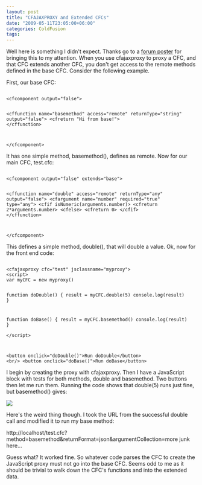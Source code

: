```yaml
---
layout: post
title: "CFAJAXPROXY and Extended CFCs"
date: "2009-05-11T23:05:00+06:00"
categories: ColdFusion 
tags: 
---
```


Well here is something I didn't expect. Thanks go to a <a href="http://www.raymondcamden.com/forums/messages.cfm?threadid=2E564431-D8BE-C2ED-80870BBF594376E6&#top">forum poster</a> for bringing this to my attention. When you use cfajaxproxy to proxy a CFC, and that CFC extends another CFC, you don't get access to the remote methods defined in the base CFC. Consider the following example.
<!--more-->
First, our base CFC:

<code>
&lt;cfcomponent output="false"&gt;

&lt;cffunction name="basemethod" access="remote" returnType="string" output="false"&gt;
	&lt;cfreturn "Hi from base!"&gt;
&lt;/cffunction&gt;

&lt;/cfcomponent&gt;
</code>

It has one simple method, basemethod(), defines as remote. Now for our main CFC, test.cfc:

<code>
&lt;cfcomponent output="false" extends="base"&gt;

&lt;cffunction name="double" access="remote" returnType="any" output="false"&gt;
	&lt;cfargument name="number" required="true" type="any"&gt;
	&lt;cfif isNumeric(arguments.number)&gt;
		&lt;cfreturn 2*arguments.number&gt;
	&lt;cfelse&gt;
		&lt;cfreturn 0&gt;
	&lt;/cfif&gt;
&lt;/cffunction&gt;

&lt;/cfcomponent&gt;
</code>

This defines a simple method, double(), that will double a value. Ok, now for the front end code:

<code>
&lt;cfajaxproxy cfc="test" jsclassname="myproxy"&gt;
&lt;script&gt;
var myCFC = new myproxy()

function doDouble() {
	result = myCFC.double(5)
	console.log(result)
}	

function doBase() {
	result = myCFC.basemethod()
	console.log(result)
}	
&lt;/script&gt;

&lt;button onclick="doDouble()"&gt;Run doDouble&lt;/button&gt;
&lt;br/&gt;
&lt;button onclick="doBase()"&gt;Run doBase&lt;/button&gt;
</code>

I begin by creating the proxy with cfajaxproxy. Then I have a JavaScript block with tests for both methods, double and basemethod. Two buttons then let me run them. Running the code shows that double(5) runs just fine, but basemethod() gives:

<img src="https://static.raymondcamden.com/images/cfjedi/Picture 156.png">

Here's the weird thing though. I took the URL from the successful double call and modified it to run my base method:

http://localhost/test.cfc?method=basemethod&returnFormat=json&argumentCollection=more junk here...

Guess what? It worked fine. So whatever code parses the CFC to create the JavaScript proxy must not go into the base CFC. Seems odd to me as it should be trivial to walk down the CFC's functions and into the extended data.